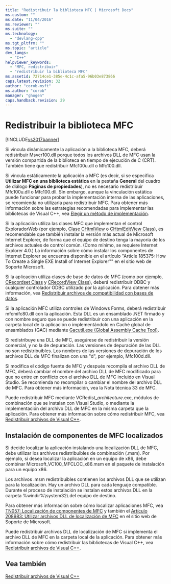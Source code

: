 ```yaml
---
title: "Redistribuir la biblioteca MFC | Microsoft Docs"
ms.custom: ""
ms.date: "11/04/2016"
ms.reviewer: ""
ms.suite: ""
ms.technology: 
  - "devlang-cpp"
ms.tgt_pltfrm: ""
ms.topic: "article"
dev_langs: 
  - "C++"
helpviewer_keywords: 
  - "MFC, redistribuir"
  - "redistribuir la biblioteca MFC"
ms.assetid: 72714ce1-385e-4c1c-afa5-96b03e873866
caps.latest.revision: 32
author: "corob-msft"
ms.author: "corob"
manager: "ghogen"
caps.handback.revision: 29
---
```

# Redistribuir la biblioteca MFC
[!INCLUDE[vs2017banner](../assembler/inline/includes/vs2017banner.md)]

Si vincula dinámicamente la aplicación a la biblioteca MFC, deberá redistribuir Msvcr100.dll porque todos los archivos DLL de MFC usan la versión compartida de la biblioteca en tiempo de ejecución de C \(CRT\).  También tiene que redistribuir Mfc100u.dll o Mfc100.dll.  
  
 Si vincula estáticamente la aplicación a MFC \(es decir, si se especifica **Utilizar MFC en una biblioteca estática** en la pestaña **General** del cuadro de diálogo **Páginas de propiedades**\), no es necesario redistribuir Mfc100u.dll o Mfc100.dll.  Sin embargo, aunque la vinculación estática puede funcionar para probar la implementación interna de las aplicaciones, se recomienda no utilizarla para redistribuir MFC.  Para obtener más información sobre las estrategias recomendadas para implementar las bibliotecas de Visual C\+\+, vea [Elegir un método de implementación](../ide/choosing-a-deployment-method.md).  
  
 Si la aplicación utiliza las clases MFC que implementan el control ExploradorWeb \(por ejemplo, [Clase CHtmlView](../mfc/reference/chtmlview-class.md) o [CHtmlEditView Class](../mfc/reference/chtmleditview-class.md)\), es recomendable que también instalar la versión más actual de Microsoft Internet Explorer, de forma que el equipo de destino tenga la mayoría de los archivos actuales de control común. \(Como mínimo, se requiere Internet Explorer 4.0.\) La información sobre cómo instalar los componentes de Internet Explorer se encuentra disponible en el artículo "Article 185375: How To Create a Single EXE Install of Internet Explorer"" en el sitio web de Soporte Microsoft.  
  
 Si la aplicación utiliza clases de base de datos de MFC \(como por ejemplo, [CRecordset Class](../mfc/reference/crecordset-class.md) y [CRecordView Class](../mfc/reference/crecordview-class.md)\), deberá redistribuir ODBC y cualquier controlador ODBC utilizado por la aplicación.  Para obtener más información, vea [Redistribuir archivos de compatibilidad con bases de datos](../ide/redistributing-database-support-files.md).  
  
 Si la aplicación MFC utiliza controles de Windows Forms, deberá redistribuir mfcmifc80.dll con la aplicación.  Esta DLL es un ensamblado .NET firmado y con nombre seguro que se puede redistribuir con una aplicación en la carpeta local de la aplicación o implementándolo en Caché global de ensamblados \(GAC\) mediante [Gacutil.exe \(Global Assembly Cache Tool\)](../Topic/Gacutil.exe%20\(Global%20Assembly%20Cache%20Tool\).md).  
  
 Si redistribuye una DLL de MFC, asegúrese de redistribuir la versión comercial, y no la de depuración.  Las versiones de depuración de las DLL no son redistribuibles.  Los nombres de las versiones de depuración de los archivos DLL de MFC finalizan con una "d", por ejemplo, Mfc100d.dll.  
  
 Si modifica el código fuente de MFC y después recompila el archivo DLL de MFC, deberá cambiar el nombre del archivo DLL de MFC modificado para que no entre en conflicto con el archivo DLL de MFC incluido en Visual Studio.  Se recomienda no recompilar o cambiar el nombre del archivo DLL de MFC.  Para obtener más información, vea la Nota técnica 33 de MFC.  
  
 Puede redistribuir MFC mediante VCRedist\_*architecture*.exe, módulos de combinación que se instalan con Visual Studio, o mediante la implementación del archivo DLL de MFC en la misma carpeta que la aplicación.  Para obtener más información sobre cómo redistribuir MFC, vea [Redistribuir archivos de Visual C\+\+](../ide/redistributing-visual-cpp-files.md).  
  
## Instalación de componentes de MFC localizados  
 Si decide localizar la aplicación instalando una localización DLL de MFC, debe utilizar los archivos redistribuibles de combinación \(.msm\).  Por ejemplo, si desea localizar la aplicación en un equipo de x86, debe combinar Microsoft\_VC100\_MFCLOC\_x86.msm en el paquete de instalación para un equipo x86.  
  
 Los archivos .msm redistribuibles contienen los archivos DLL que se utilizan para la localización.  Hay un archivo DLL para cada lenguaje compatible.  Durante el proceso de instalación se instalan estos archivos DLL en la carpeta %windir%\\system32\\ del equipo de destino.  
  
 Para obtener más información sobre cómo localizar aplicaciones MFC, vea [TN057: Localización de componentes de MFC](../mfc/tn057-localization-of-mfc-components.md) y también el [Artículo 208983: Utilizar archivos DLL de localización de MFC](http://go.microsoft.com/fwlink/?LinkId=198025) en el sitio web de Soporte de Microsoft.  
  
 Puede redistribuir archivos DLL de localización de MFC si implementa el archivo DLL de MFC en la carpeta local de la aplicación.  Para obtener más información sobre cómo redistribuir las bibliotecas de Visual C\+\+, vea [Redistribuir archivos de Visual C\+\+](../ide/redistributing-visual-cpp-files.md).  
  
## Vea también  
 [Redistribuir archivos de Visual C\+\+](../ide/redistributing-visual-cpp-files.md)